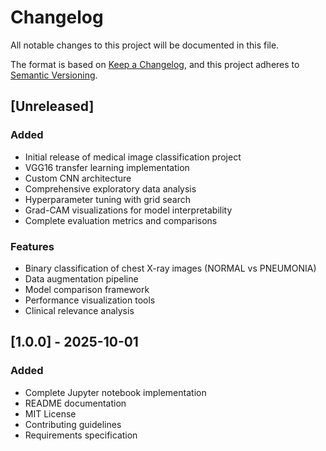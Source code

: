 # Changelog

All notable changes to this project will be documented in this file.

The format is based on [Keep a Changelog](https://keepachangelog.com/en/1.0.0/),
and this project adheres to [Semantic Versioning](https://semver.org/spec/v2.0.0.html).

## [Unreleased]

### Added
- Initial release of medical image classification project
- VGG16 transfer learning implementation
- Custom CNN architecture
- Comprehensive exploratory data analysis
- Hyperparameter tuning with grid search
- Grad-CAM visualizations for model interpretability
- Complete evaluation metrics and comparisons

### Features
- Binary classification of chest X-ray images (NORMAL vs PNEUMONIA)
- Data augmentation pipeline
- Model comparison framework
- Performance visualization tools
- Clinical relevance analysis

## [1.0.0] - 2025-10-01

### Added
- Complete Jupyter notebook implementation
- README documentation
- MIT License
- Contributing guidelines
- Requirements specification